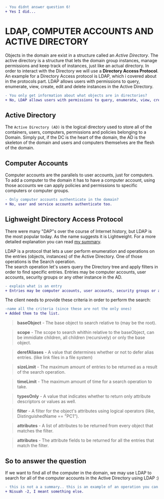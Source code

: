 ```diff
- You didnt answer question 6!
+ Yes I did...
```
# LDAP, COMPUTER ACCOUNTS AND ACTIVE DIRECTORY

Objects in the domain are exist in a structure called an *Active Directory*. The active directory is a structure that lets the domain group instances, manage permissions and keep track of instances, just like an actual directory. In order to interact with the Directory we will use a **Directory Access Protocol**. An example for a Directory Access protocol is LDAP, which i covered about in the protocols part. LDAP allows users with permissions to query, enumerate, view, create, edit and delete instances in the Active Directory.

```diff
- You only get information about what objects are in directories?
+ No, LDAP allows users with permissions to query, enumerate, view, create, edit and delete instances in the Active Directory.
```

## Active Directory

The `Active Directory (AD)` is the logical directory used to store all of the containers, users, computers, permissions and policies belonging to a Domain. Simply put, if the DC is the heart of the domain, the AD is the skeleton of the domain and users and computers themselves are the flesh of the domain.


## Computer Accounts

Computer accounts are the parallels to user accounts, just for computers. To add a computer to the domain it has to have a computer account, using those accounts we can apply policies and permissions to specific computers or computer groups.
```diff
- Only computer accounts authenticate in the domain?
+ No, user and service accounts authenticate too.
```

## Lighweight Directory Access Protocol

There were many "DAP"s over the course of Internet history, but LDAP is the most popular today. As the name suggests it is Lightweight. For a more detailed explanation you can read [my summary](https://github.com/TimonLevy/Networking/blob/main/03.%20Bigous%20Protocolous.md#lighweight-directory-access-protocol-aka-ldap).

LDAP is a protocol that lets a user perform enumeration and operations on the entries (objects, instances) of the Active Directory. One of those operations is the Search operation.<br>
The search operation let's users query the Directory tree and apply filters in order to find specific entries. Entries may be computer accounts, user accounts, security groups or any other instance in the AD.
```diff
- explain what is an entry
+ Entries may be computer accounts, user accounts, security groups or any other instance in the AD.
```

The client needs to provide these criteria in order to perform the search:
```diff
-name all the criteria (since these are not the only ones)
+ Added them to the list.
```

> **baseObject** - The base object to search relative to (may be the root).

> **scope** - The scope to search whithin relative to the baseObject, can be immidiate children, all children (recursively) or only the base object.

> **derefAliases** - A value that determines whether or not to defer alias entries. (like link files in a file system)

> **sizeLimit** - The maximum amount of entries to be returned as a result of the search operation.

> **timeLimit** - The maximum amount of time for a search operation to take.

> **typesOnly** - A value that indicates whether to return only attribute descriptors or values as well.

> **filter** - A filter for the object's attributes using logical operators (like, DistinguishedName == "PC1").

> **attributes** - A list of attributes to be returned from every object that matches the filter.

> **attributes** - The attribute fields to be returned for all the entries that match the filter.


## So to answer the question

If we want to find all of the computer in the domain, we may use LDAP to search for all of the computer accounts in the Active Directory using LDAP :)

```diff
- this is not a a summary.. this is an example of an operation you can do
+ Nisuah -2, I meant something else.
```
